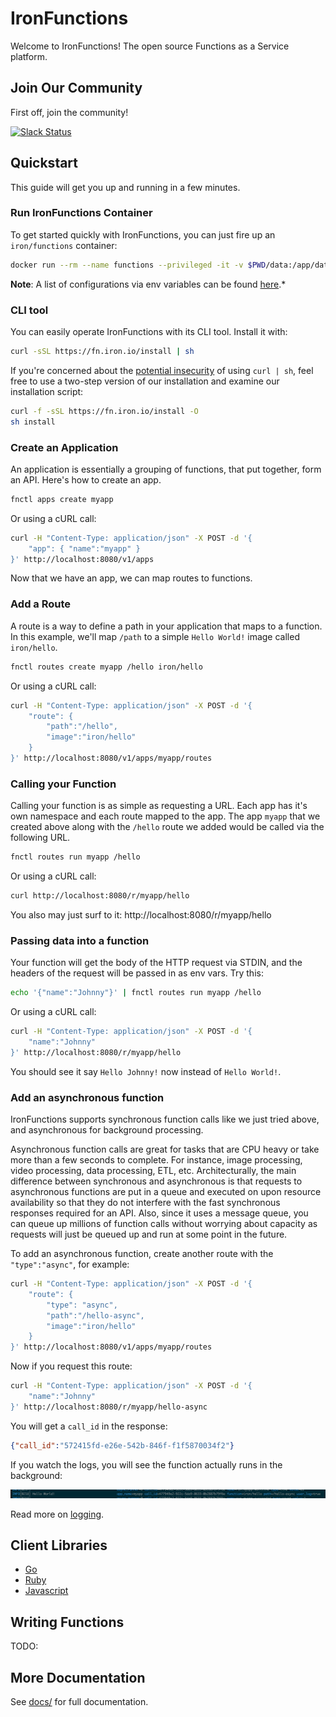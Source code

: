 # IronFunctions

Welcome to IronFunctions!  The open source Functions as a Service platform.

## Join Our Community

First off, join the community!

[![Slack Status](https://open-iron.herokuapp.com/badge.svg)](https://open-iron.herokuapp.com)

## Quickstart

This guide will get you up and running in a few minutes.

### Run IronFunctions Container

To get started quickly with IronFunctions, you can just fire up an `iron/functions` container:

```sh
docker run --rm --name functions --privileged -it -v $PWD/data:/app/data -p 8080:8080 iron/functions
```

**Note**: A list of configurations via env variables can be found [here](docs/api.md).*

### CLI tool

You can easily operate IronFunctions with its CLI tool. Install it with:

```sh
curl -sSL https://fn.iron.io/install | sh
```

If you're concerned about the [potential insecurity](http://curlpipesh.tumblr.com/)
of using `curl | sh`, feel free to use a two-step version of our installation and examine our
installation script:

```bash
curl -f -sSL https://fn.iron.io/install -O
sh install
```

### Create an Application

An application is essentially a grouping of functions, that put together, form an API. Here's how to create an app.

```sh
fnctl apps create myapp
```

Or using a cURL call:
```sh
curl -H "Content-Type: application/json" -X POST -d '{
    "app": { "name":"myapp" }
}' http://localhost:8080/v1/apps
```

Now that we have an app, we can map routes to functions.

### Add a Route

A route is a way to define a path in your application that maps to a function. In this example, we'll map
`/path` to a simple `Hello World!` image called `iron/hello`.

```sh
fnctl routes create myapp /hello iron/hello
```

Or using a cURL call:
```sh
curl -H "Content-Type: application/json" -X POST -d '{
    "route": {
        "path":"/hello",
        "image":"iron/hello"
    }
}' http://localhost:8080/v1/apps/myapp/routes
```

### Calling your Function

Calling your function is as simple as requesting a URL. Each app has it's own namespace and each route mapped to the app.
The app `myapp` that we created above along with the `/hello` route we added would be called via the following URL.

```sh
fnctl routes run myapp /hello
```

Or using a cURL call:
```sh
curl http://localhost:8080/r/myapp/hello
```

You also may just surf to it: http://localhost:8080/r/myapp/hello

### Passing data into a function

Your function will get the body of the HTTP request via STDIN, and the headers of the request will be passed in as env vars. Try this:

```sh
echo '{"name":"Johnny"}' | fnctl routes run myapp /hello
```

Or using a cURL call:
```sh
curl -H "Content-Type: application/json" -X POST -d '{
    "name":"Johnny"
}' http://localhost:8080/r/myapp/hello
```

You should see it say `Hello Johnny!` now instead of `Hello World!`.

### Add an asynchronous function

IronFunctions supports synchronous function calls like we just tried above, and asynchronous for background processing.

Asynchronous function calls are great for tasks that are CPU heavy or take more than a few seconds to complete.
For instance, image processing, video processing, data processing, ETL, etc.
Architecturally, the main difference between synchronous and asynchronous is that requests
to asynchronous functions are put in a queue and executed on upon resource availability so that they do not interfere with the fast synchronous responses required for an API.
Also, since it uses a message queue, you can queue up millions of function calls without worrying about capacity as requests will
just be queued up and run at some point in the future.

To add an asynchronous function, create another route with the `"type":"async"`, for example:

```sh
curl -H "Content-Type: application/json" -X POST -d '{
    "route": {
        "type": "async",
        "path":"/hello-async",
        "image":"iron/hello"
    }
}' http://localhost:8080/v1/apps/myapp/routes
```

Now if you request this route:

```sh
curl -H "Content-Type: application/json" -X POST -d '{
    "name":"Johnny"
}' http://localhost:8080/r/myapp/hello-async
```

You will get a `call_id` in the response:

```json
{"call_id":"572415fd-e26e-542b-846f-f1f5870034f2"}
```

If you watch the logs, you will see the function actually runs in the background:

![async log](docs/async-log.png)

Read more on [logging](docs/logging.md).

## Client Libraries

- [Go](https://github.com/iron-io/functions_go)
- [Ruby](https://github.com/iron-io/functions_ruby)
- [Javascript](https://github.com/iron-io/functions_js)

## Writing Functions

TODO:

## More Documentation

See [docs/](docs/) for full documentation.
